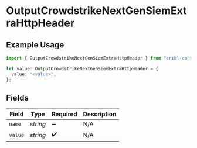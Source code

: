 # OutputCrowdstrikeNextGenSiemExtraHttpHeader

## Example Usage

```typescript
import { OutputCrowdstrikeNextGenSiemExtraHttpHeader } from "cribl-control-plane/models";

let value: OutputCrowdstrikeNextGenSiemExtraHttpHeader = {
  value: "<value>",
};
```

## Fields

| Field              | Type               | Required           | Description        |
| ------------------ | ------------------ | ------------------ | ------------------ |
| `name`             | *string*           | :heavy_minus_sign: | N/A                |
| `value`            | *string*           | :heavy_check_mark: | N/A                |